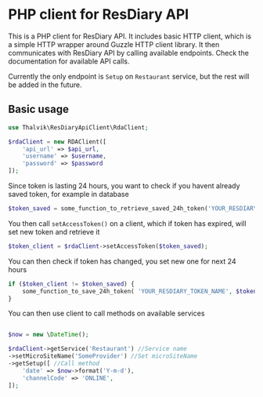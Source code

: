 PHP client for ResDiary API
========

This is a PHP client for ResDiary API. It includes basic HTTP client, which is a simple
HTTP wrapper around Guzzle HTTP client library. It then communicates with ResDiary API
by calling available endpoints. Check the documentation for available API calls.

Currently the only endpoint is `Setup` on `Restaurant` service, but the rest will be added in
the future.

Basic usage
------------------------

```php
use Thalvik\ResDiaryApiClient\RdaClient;

$rdaClient = new RDAClient([
	'api_url' => $api_url,
	'username' => $username,
	'password' => $password
]);
```

Since token is lasting 24 hours, you want to check if you havent already saved token, for example in database

```php
$token_saved = some_function_to_retrieve_saved_24h_token('YOUR_RESDIARY_TOKEN_NAME');
```

You then call `setAccessToken()` on a client, which if token has expired, will set new token and retrieve it
```php
$token_client = $rdaClient->setAccessToken($token_saved);
```

You can then check if token has changed, you set new one for next 24 hours
```php
if ($token_client != $token_saved) {
	some_function_to_save_24h_token( 'YOUR_RESDIARY_TOKEN_NAME', $token_client);
}
```
You can then use client to call methods on available services
```php

$now = new \DateTime();

$rdaClient->getService('Restaurant') //Service name
->setMicroSiteName('SomeProvider') //Set microSiteName
->getSetup([ //Call method
	'date' => $now->format('Y-m-d'),
	'channelCode' => 'ONLINE',
]);
```


